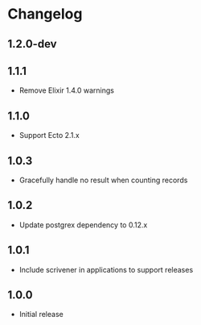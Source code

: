 # Changelog

## 1.2.0-dev

## 1.1.1

* Remove Elixir 1.4.0 warnings

## 1.1.0

* Support Ecto 2.1.x

## 1.0.3

* Gracefully handle no result when counting records

## 1.0.2

* Update postgrex dependency to 0.12.x

## 1.0.1

* Include scrivener in applications to support releases

## 1.0.0

* Initial release
